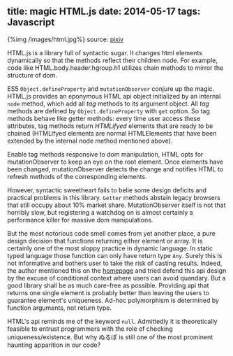 title: magic HTML.js
date: 2014-05-17
tags: Javascript
---

{%img /images/html.jpg%}
source: [pixiv](http://www.pixiv.net/member_illust.php?mode=medium&illust_id=43531055)

HTML.js is a library full of syntactic sugar. It changes html elements dynamically so that the methods reflect their children node. For example, code like HTML.body.header.hgroup.h1 utilizes chain methods to mirror the structure of dom.

ES5 `Object.defineProperty` and `mutationObserver` conjure up the magic. HTML.js provides an eponymous HTML api object initialized by an internal `node` method, which add all _tag_ methods to its argument object. All _tag_ methods are defined by `Object.defineProperty` with `get` option. So tag methods behave like getter methods: every time user access these attributes, tag methods return _HTMLifyed_ elements that are ready to be chained (HTMLifyed elements are normal HTMLElements that have been extended by the internal node method mentioned above).

Enable tag methods responsive to dom manipulation, HTML opts for mutationObserver to keep an eye on the root element. Once elements have been changed, mutationObserver detects the change and notifies HTML to refresh methods of the corresponding elements.

However, syntactic sweetheart fails to belie some design deficits and practical problems in this library. `Getter` methods abstain legacy browsers that still occupy about 10% market share. MutationObserver itself is not that horribly slow, but registering a watchdog on <html> is almost certainly a performance killer for massive dom manipulations.

But the most notorious code smell comes from yet another place, a pure design decision that functions returning either element or array. It is certainly one of the most sloppy practice in dynamic language. In static typed language those function can only have return type `Any`. Surely this is not informative and bothers user to take the risk of casting results. Indeed, the author mentioned this on the [homepage](http://nbubna.github.io/HTML/) and tried defend this api design by the excuse of conditional context where users can avoid quandary. But a good library shall be as much care-free as possible. Providing api that returns one single element is probably better than  leaving the users to guarantee element's uniqueness. Ad-hoc polymorphism is determined by function arguments, not return type.

HTML's api reminds me of the keyword `null`.  Admittedly it is theoretically feasible to entrust programmers with the role of checking uniqueness/existence. But why ぬるぽ is still one of the most prominent haunting apparition in our code?
